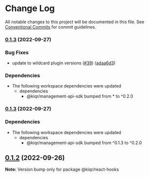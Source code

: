 # Change Log

All notable changes to this project will be documented in this file.
See [Conventional Commits](https://conventionalcommits.org) for commit guidelines.

### [0.1.3](https://www.github.com/kiqr/node-workspace/compare/react-hooks-v0.1.2...react-hooks-v0.1.3) (2022-09-27)


### Bug Fixes

* update to wildcard plugin versions ([#39](https://www.github.com/kiqr/node-workspace/issues/39)) ([adaa6d3](https://www.github.com/kiqr/node-workspace/commit/adaa6d3c7ee3d40c5e4018c9ebdc28c636cf56d4))


### Dependencies

* The following workspace dependencies were updated
  * dependencies
    * @kiqr/management-api-sdk bumped from * to ^0.2.0

### [0.1.3](https://www.github.com/kiqr/node-workspace/compare/react-hooks-v0.1.2...react-hooks-v0.1.3) (2022-09-27)


### Dependencies

* The following workspace dependencies were updated
  * dependencies
    * @kiqr/management-api-sdk bumped from ^0.1.3 to ^0.2.0

## [0.1.2](https://github.com/kiqr/node-workspace/compare/@kiqr/react-hooks@0.1.1...@kiqr/react-hooks@0.1.2) (2022-09-26)

**Note:** Version bump only for package @kiqr/react-hooks